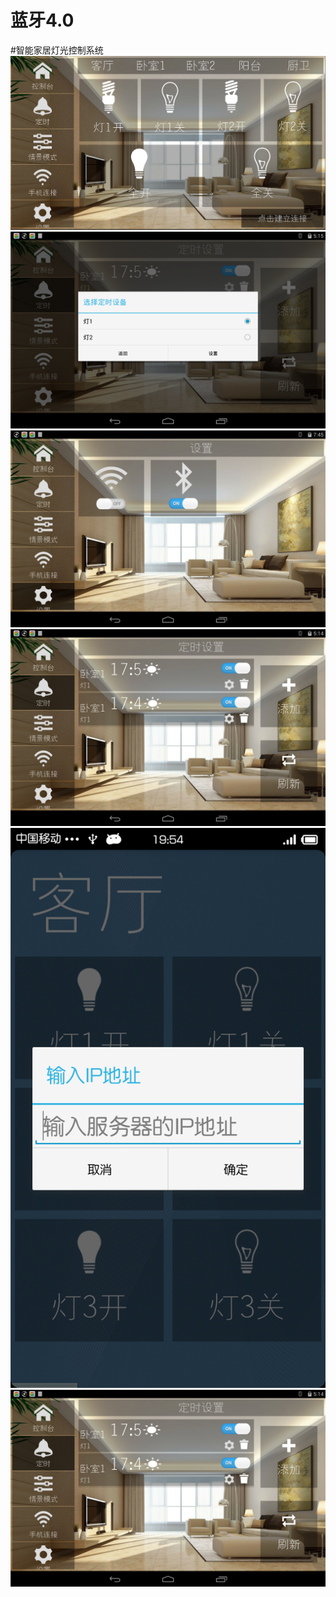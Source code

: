 # 蓝牙4.0
#智能家居灯光控制系统
![](https://github.com/782271752/Ble/blob/master/screenshot/dBA0LbvrJQAA%26bo%3DhwSAAgAAAAADACQ!%26rf%3Dviewer_4.png)
![](https://github.com/782271752/Ble/blob/master/screenshot/dIzPusc4BAAA%26bo%3DAASAAgAAAAADAKM!%26rf%3Dviewer_4.png)
![](https://github.com/782271752/Ble/blob/master/screenshot/dE.yBrrPJgAA%26bo%3DAASAAgAAAAADAKM!%26rf%3Dviewer_4.png)
![](https://github.com/782271752/Ble/blob/master/screenshot/dPymA7qxJQAA%26bo%3DAASAAgAAAAADB6Q!%26rf%3Dviewer_4.png)
![](https://github.com/782271752/Ble/blob/master/screenshot/dBd0zbscCQAA%26bo%3DgAJxBAAAAAADANI!%26rf%3Dviewer_4.png)
![](https://github.com/782271752/Ble/blob/master/screenshot/dPymA7qxJQAA%26bo%3DAASAAgAAAAADB6Q!%26rf%3Dviewer_4.png)
